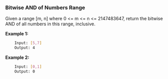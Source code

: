 ### Bitwise AND of Numbers Range

Given a range [m, n] where 0 <= m <= n <= 2147483647, return the bitwise AND of all numbers in this range, inclusive.

**Example 1:**

```bash
    Input: [5,7]
    Output: 4
```
    

**Example 2:**

```bash
    Input: [0,1]
    Output: 0
```